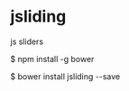 # jsliding
js sliders

$ npm install -g bower

$ bower install jsliding --save

<script type="text/javascript" src="js/slider.js"></script>

<script type="text/javascript">
        jQuery(function() {
            var slider = new Slider({
                exposeWidth : 160,
                speed : 10
            });
        });
</script>

